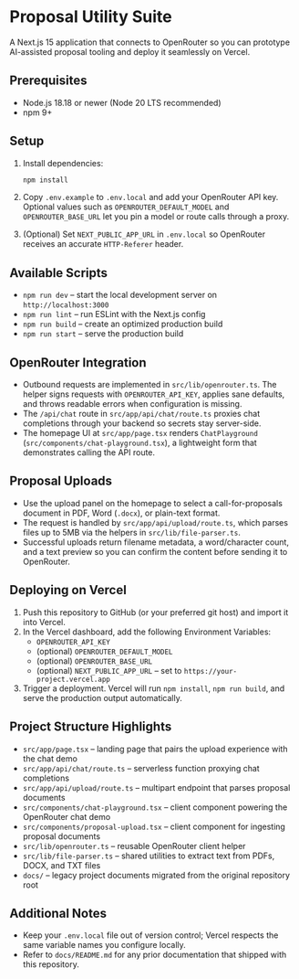 # Proposal Utility Suite

A Next.js 15 application that connects to OpenRouter so you can prototype AI-assisted proposal tooling and deploy it seamlessly on Vercel.

## Prerequisites

- Node.js 18.18 or newer (Node 20 LTS recommended)
- npm 9+

## Setup

1. Install dependencies:

   ```bash
   npm install
   ```

2. Copy `.env.example` to `.env.local` and add your OpenRouter API key. Optional values such as `OPENROUTER_DEFAULT_MODEL` and `OPENROUTER_BASE_URL` let you pin a model or route calls through a proxy.
3. (Optional) Set `NEXT_PUBLIC_APP_URL` in `.env.local` so OpenRouter receives an accurate `HTTP-Referer` header.

## Available Scripts

- `npm run dev` – start the local development server on `http://localhost:3000`
- `npm run lint` – run ESLint with the Next.js config
- `npm run build` – create an optimized production build
- `npm run start` – serve the production build

## OpenRouter Integration

- Outbound requests are implemented in `src/lib/openrouter.ts`. The helper signs requests with `OPENROUTER_API_KEY`, applies sane defaults, and throws readable errors when configuration is missing.
- The `/api/chat` route in `src/app/api/chat/route.ts` proxies chat completions through your backend so secrets stay server-side.
- The homepage UI at `src/app/page.tsx` renders `ChatPlayground` (`src/components/chat-playground.tsx`), a lightweight form that demonstrates calling the API route.

## Proposal Uploads

- Use the upload panel on the homepage to select a call-for-proposals document in PDF, Word (`.docx`), or plain-text format.
- The request is handled by `src/app/api/upload/route.ts`, which parses files up to 5MB via the helpers in `src/lib/file-parser.ts`.
- Successful uploads return filename metadata, a word/character count, and a text preview so you can confirm the content before sending it to OpenRouter.

## Deploying on Vercel

1. Push this repository to GitHub (or your preferred git host) and import it into Vercel.
2. In the Vercel dashboard, add the following Environment Variables:
   - `OPENROUTER_API_KEY`
   - (optional) `OPENROUTER_DEFAULT_MODEL`
   - (optional) `OPENROUTER_BASE_URL`
   - (optional) `NEXT_PUBLIC_APP_URL` – set to `https://your-project.vercel.app`
3. Trigger a deployment. Vercel will run `npm install`, `npm run build`, and serve the production output automatically.

## Project Structure Highlights

- `src/app/page.tsx` – landing page that pairs the upload experience with the chat demo
- `src/app/api/chat/route.ts` – serverless function proxying chat completions
- `src/app/api/upload/route.ts` – multipart endpoint that parses proposal documents
- `src/components/chat-playground.tsx` – client component powering the OpenRouter chat demo
- `src/components/proposal-upload.tsx` – client component for ingesting proposal documents
- `src/lib/openrouter.ts` – reusable OpenRouter client helper
- `src/lib/file-parser.ts` – shared utilities to extract text from PDFs, DOCX, and TXT files
- `docs/` – legacy project documents migrated from the original repository root

## Additional Notes

- Keep your `.env.local` file out of version control; Vercel respects the same variable names you configure locally.
- Refer to `docs/README.md` for any prior documentation that shipped with this repository.
